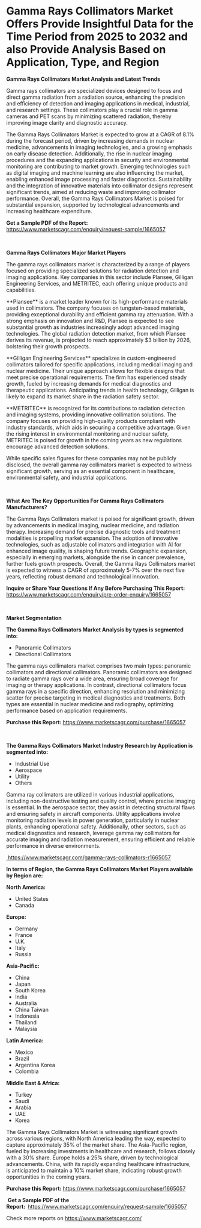 <p><h1>Gamma Rays Collimators Market Offers Provide Insightful Data for the Time Period from 2025 to 2032 and also Provide Analysis Based on Application, Type, and Region</h1></p><p><strong>Gamma Rays Collimators Market Analysis and Latest Trends</strong></p>
<p><p>Gamma rays collimators are specialized devices designed to focus and direct gamma radiation from a radiation source, enhancing the precision and efficiency of detection and imaging applications in medical, industrial, and research settings. These collimators play a crucial role in gamma cameras and PET scans by minimizing scattered radiation, thereby improving image clarity and diagnostic accuracy.</p><p>The Gamma Rays Collimators Market is expected to grow at a CAGR of 8.1% during the forecast period, driven by increasing demands in nuclear medicine, advancements in imaging technologies, and a growing emphasis on early disease detection. Additionally, the rise in nuclear imaging procedures and the expanding applications in security and environmental monitoring are contributing to market growth. Emerging technologies such as digital imaging and machine learning are also influencing the market, enabling enhanced image processing and faster diagnostics. Sustainability and the integration of innovative materials into collimator designs represent significant trends, aimed at reducing waste and improving collimator performance. Overall, the Gamma Rays Collimators Market is poised for substantial expansion, supported by technological advancements and increasing healthcare expenditure.</p></p>
<p><strong>Get a Sample PDF of the Report:&nbsp;</strong> <a href="https://www.marketscagr.com/enquiry/request-sample/1665057?utm_campaign=2462&utm_medium=2&utm_source=Github&utm_content=ia&utm_term=08032025&utm_id=gamma-rays-collimators">https://www.marketscagr.com/enquiry/request-sample/1665057</a></p>
<p>&nbsp;</p>
<p><strong>Gamma Rays Collimators Major Market Players</strong></p>
<p><p>The gamma rays collimators market is characterized by a range of players focused on providing specialized solutions for radiation detection and imaging applications. Key companies in this sector include Plansee, Gilligan Engineering Services, and METRITEC, each offering unique products and capabilities.</p><p>**Plansee** is a market leader known for its high-performance materials used in collimators. The company focuses on tungsten-based materials, providing exceptional durability and efficient gamma ray attenuation. With a strong emphasis on innovation and R&D, Plansee is expected to see substantial growth as industries increasingly adopt advanced imaging technologies. The global radiation detection market, from which Plansee derives its revenue, is projected to reach approximately $3 billion by 2026, bolstering their growth prospects.</p><p>**Gilligan Engineering Services** specializes in custom-engineered collimators tailored for specific applications, including medical imaging and nuclear medicine. Their unique approach allows for flexible designs that meet precise operational requirements. The firm has experienced steady growth, fueled by increasing demands for medical diagnostics and therapeutic applications. Anticipating trends in health technology, Gilligan is likely to expand its market share in the radiation safety sector.</p><p>**METRITEC** is recognized for its contributions to radiation detection and imaging systems, providing innovative collimation solutions. The company focuses on providing high-quality products compliant with industry standards, which aids in securing a competitive advantage. Given the rising interest in environmental monitoring and nuclear safety, METRITEC is poised for growth in the coming years as new regulations encourage advanced detection solutions.</p><p>While specific sales figures for these companies may not be publicly disclosed, the overall gamma ray collimators market is expected to witness significant growth, serving as an essential component in healthcare, environmental safety, and industrial applications.</p></p>
<p>&nbsp;</p>
<p><strong>What Are The Key Opportunities For Gamma Rays Collimators Manufacturers?</strong></p>
<p><p>The Gamma Rays Collimators market is poised for significant growth, driven by advancements in medical imaging, nuclear medicine, and radiation therapy. Increasing demand for precise diagnostic tools and treatment modalities is propelling market expansion. The adoption of innovative technologies, such as adjustable collimators and integration with AI for enhanced image quality, is shaping future trends. Geographic expansion, especially in emerging markets, alongside the rise in cancer prevalence, further fuels growth prospects. Overall, the Gamma Rays Collimators market is expected to witness a CAGR of approximately 5-7% over the next five years, reflecting robust demand and technological innovation.</p></p>
<p><strong>Inquire or Share Your Questions If Any Before Purchasing This Report:</strong> <a href="https://www.marketscagr.com/enquiry/pre-order-enquiry/1665057?utm_campaign=2462&utm_medium=2&utm_source=Github&utm_content=ia&utm_term=08032025&utm_id=gamma-rays-collimators">https://www.marketscagr.com/enquiry/pre-order-enquiry/1665057</a></p>
<p>&nbsp;</p>
<p><strong>Market Segmentation</strong></p>
<p><strong>The Gamma Rays Collimators Market Analysis by types is segmented into:</strong></p>
<p><ul><li>Panoramic Collimators</li><li>Directional Collimators</li></ul></p>
<p><p>The gamma rays collimators market comprises two main types: panoramic collimators and directional collimators. Panoramic collimators are designed to radiate gamma rays over a wide area, ensuring broad coverage for imaging or therapy applications. In contrast, directional collimators focus gamma rays in a specific direction, enhancing resolution and minimizing scatter for precise targeting in medical diagnostics and treatments. Both types are essential in nuclear medicine and radiography, optimizing performance based on application requirements.</p></p>
<p><strong>Purchase this Report:&nbsp;</strong><a href="https://www.marketscagr.com/purchase/1665057?utm_campaign=2462&utm_medium=2&utm_source=Github&utm_content=ia&utm_term=08032025&utm_id=gamma-rays-collimators">https://www.marketscagr.com/purchase/1665057</a></p>
<p>&nbsp;</p>
<p><strong>The Gamma Rays Collimators Market Industry Research by Application is segmented into:</strong></p>
<p><ul><li>Industrial Use</li><li>Aerospace</li><li>Utility</li><li>Others</li></ul></p>
<p><p>Gamma ray collimators are utilized in various industrial applications, including non-destructive testing and quality control, where precise imaging is essential. In the aerospace sector, they assist in detecting structural flaws and ensuring safety in aircraft components. Utility applications involve monitoring radiation levels in power generation, particularly in nuclear plants, enhancing operational safety. Additionally, other sectors, such as medical diagnostics and research, leverage gamma ray collimators for accurate imaging and radiation measurement, ensuring efficient and reliable performance in diverse environments.</p></p>
<p><a href="https://www.marketscagr.com/gamma-rays-collimators-r1665057?utm_campaign=2462&utm_medium=2&utm_source=Github&utm_content=ia&utm_term=08032025&utm_id=gamma-rays-collimators">&nbsp;https://www.marketscagr.com/gamma-rays-collimators-r1665057</a></p>
<p><strong>In terms of Region, the Gamma Rays Collimators Market Players available by Region are:</strong></p>
<p>
    <p> <strong> North America: </strong>
        <ul>
            <li>United States</li>
            <li>Canada</li>
        </ul>
        </p> 
    <p> <strong> Europe: </strong>
        <ul>
            <li>Germany</li>
            <li>France</li>
            <li>U.K.</li>
            <li>Italy</li>
            <li>Russia</li>
        </ul>
        </p> 
    <p> <strong> Asia-Pacific: </strong>
        <ul>
            <li>China</li>
            <li>Japan</li>
            <li>South Korea</li>
            <li>India</li>
            <li>Australia</li>
            <li>China Taiwan</li>
            <li>Indonesia</li>
            <li>Thailand</li>
            <li>Malaysia</li>
        </ul>
        </p> 
    <p> <strong> Latin America: </strong>
        <ul>
            <li>Mexico</li>
            <li>Brazil</li>
            <li>Argentina Korea</li>
            <li>Colombia</li>
        </ul>
        </p> 
    <p> <strong> Middle East & Africa: </strong>
        <ul>
            <li>Turkey</li>
            <li>Saudi</li>
            <li>Arabia</li>
            <li>UAE</li>
            <li>Korea</li>
        </ul>
    </p>
    </p>
<p><p>The Gamma Rays Collimators Market is witnessing significant growth across various regions, with North America leading the way, expected to capture approximately 35% of the market share. The Asia-Pacific region, fueled by increasing investments in healthcare and research, follows closely with a 30% share. Europe holds a 25% share, driven by technological advancements. China, with its rapidly expanding healthcare infrastructure, is anticipated to maintain a 10% market share, indicating robust growth opportunities in the coming years.</p></p>
<p><strong>Purchase this Report: </strong><a href="https://www.marketscagr.com/purchase/1665057?utm_campaign=2462&utm_medium=2&utm_source=Github&utm_content=ia&utm_term=08032025&utm_id=gamma-rays-collimators">https://www.marketscagr.com/purchase/1665057</a></p>
<p>&nbsp;<strong>Get a Sample PDF of the Report:&nbsp;&nbsp;</strong><a href="https://www.marketscagr.com/enquiry/request-sample/1665057?utm_campaign=2462&utm_medium=2&utm_source=Github&utm_content=ia&utm_term=08032025&utm_id=gamma-rays-collimators">https://www.marketscagr.com/enquiry/request-sample/1665057</a></p>
<p><strong></strong></p>
<p>Check more reports on <a href="https://www.marketscagr.com/?utm_campaign=2462&utm_medium=2&utm_source=Github&utm_content=ia&utm_term=08032025&utm_id=gamma-rays-collimators">https://www.marketscagr.com/</a></p>